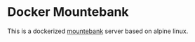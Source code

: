 Docker Mountebank
=================

This is a dockerized [mountebank](http://mbtest.org) server based on alpine linux.
